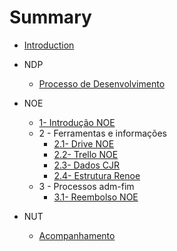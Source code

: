 # Summary

* [Introduction](README.md)

* NDP
  * [Processo de Desenvolvimento](ndp/processo-de-desenvolvimento.md)

* NOE
	* [1- Introdução NOE](noe/noe-introducao.md)
	* 2 - Ferramentas e informações
		* [2.1- Drive NOE](noe/drive.md)
		* [2.2- Trello NOE](noe/trello.md)
		* [2.3- Dados CJR](noe/dadoscjr.md)
		* [2.4- Estrutura Renoe](noe/renoe.md)
	* 3 - Processos adm-fim
		* [3.1- Reembolso NOE](noe/reembolso.md)

* NUT
	* [Acompanhamento](nut/acompanhamento.md)